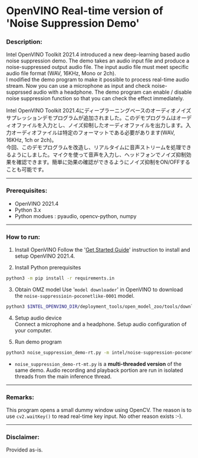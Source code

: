 # OpenVINO Real-time version of 'Noise Suppression Demo'

### Description:
Intel OpenVINO Toolkit 2021.4 introduced a new deep-learning based audio noise suppression demo. The demo takes an audio input file and produce a noise-suppressed output audio file. The input audio file must meet specific audio file format (WAV, 16KHz, Mono or 2ch).  
 I modified the demo program to make it possible to process real-time audio stream. Now you can use a microphone as 
input and check noise-supprssed audio with a headphone. The demo program can enable / disable noise suppression function so that you can check the effect immediately.      

Intel OpenVINO Toolkit 2021.4にディープラーニングベースのオーディオノイズサプレッションデモプログラムが追加されました。このデモプログラムはオーディオファイルを入力とし、ノイズ抑制したオーディオファイルを出力します。入力オーディオファイルは特定のフォーマットである必要があります(WAV, 16KHz, 1ch or 2ch)。  
今回、このデモプログラムを改造し、リアルタイムに音声ストリームを処理できるようにしました。マイクを使って音声を入力し、ヘッドフォンでノイズ抑制効果を確認できます。簡単に効果の確認ができるようにノイズ抑制をON/OFFすることも可能です。  

---
### Prerequisites:
- OpenVINO 2021.4  
- Python 3.x
- Python modues : pyaudio, opencv-python, numpy

---
### How to run:

1. Install OpenVINO
 Follow the '[Get Started Guide](https://docs.openvinotoolkit.org/latest/index.html)' instruction to install and setup OpenVINO 2021.4.

2. Install Python prerequisites
```sh
python3 -m pip install -r requirements.in
```

3. Obtain OMZ model
 Use '`model downloader`' in OpenVINO to download the `noise-suppressioin-poconetlike-0001` model.  
 ```sh
 python3 $INTEL_OPENVINO_DIR/deployment_tools/open_model_zoo/tools/downloader/downloader.py --name noise-suppression-poconetlike-0001
 ```

4. Setup audio device  
 Connect a microphone and a headphone. Setup audio configuration of your computer.

5. Run demo program
```sh
python3 noise_suppression_demo-rt.py -m intel/noise-suppression-poconetlike-0001/FP16/noise-suppression-poconetlike-0001.xml -d CPU
```  
* `noise_suppression_demo-rt-mt.py` is a **multi-threaded version** of the same demo. Audio recording and playback portion are run in isolated threads from the main inference thread.    

---
### Remarks:   
This program opens a small dummy window using OpenCV. The reason is to use `cv2.waitKey()` to read real-time key input. No other reason exists :-).  

---

### Disclaimer:
Provided as-is.

